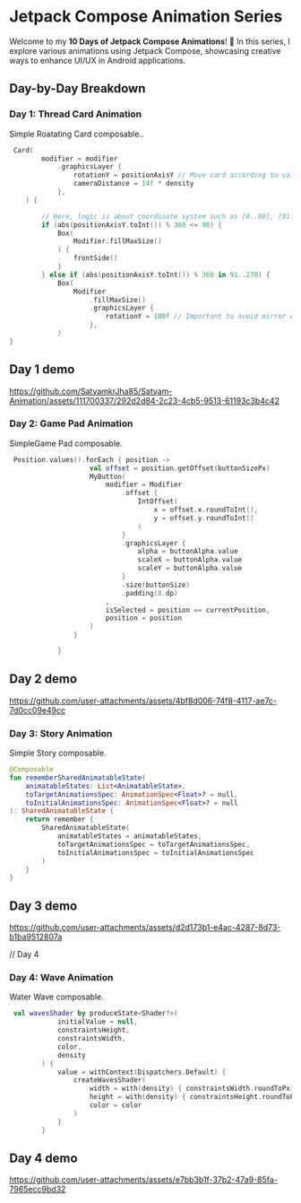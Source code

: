 # Jetpack Compose Animation Series

Welcome to my **10 Days of Jetpack Compose Animations**! 🎉 In this series, I explore various animations using Jetpack Compose, showcasing creative ways to enhance UI/UX in Android applications.

## Day-by-Day Breakdown

### Day 1: Thread Card Animation
Simple Roatating Card composable..

```kotlin
 Card(
        modifier = modifier
            .graphicsLayer {
                rotationY = positionAxisY // Move card according to value of customY.
                cameraDistance = 14f * density
            },
    ) {

        // Here, logic is about coordinate system such as [0..90], [91..270], [270..360].
        if (abs(positionAxisY.toInt()) % 360 <= 90) {
            Box(
                Modifier.fillMaxSize()
            ) {
                frontSide()
            }
        } else if (abs(positionAxisY.toInt()) % 360 in 91..270) {
            Box(
                Modifier
                    .fillMaxSize()
                    .graphicsLayer {
                        rotationY = 180f // Important to avoid mirror effect.
                    },
            )
}
```
## Day 1 demo

https://github.com/SatyamkrJha85/Satyam-Animation/assets/111700337/292d2d84-2c23-4cb5-9513-61193c3b4c42






### Day 2: Game Pad Animation
SimpleGame Pad composable.

```kotlin
 Position.values().forEach { position ->
                    val offset = position.getOffset(buttonSizePx)
                    MyButton(
                        modifier = Modifier
                            .offset {
                                IntOffset(
                                    x = offset.x.roundToInt(),
                                    y = offset.y.roundToInt()
                                )
                            }
                            .graphicsLayer {
                                alpha = buttonAlpha.value
                                scaleX = buttonAlpha.value
                                scaleY = buttonAlpha.value
                            }
                            .size(buttonSize)
                            .padding(8.dp)
                        ,
                        isSelected = position == currentPosition,
                        position = position
                    )
                }

            }
```
## Day 2 demo

https://github.com/user-attachments/assets/4bf8d006-74f8-4117-ae7c-7d0cc09e49cc



### Day 3: Story Animation
Simple Story composable.

```kotlin
@Composable
fun rememberSharedAnimatableState(
    animatableStates: List<AnimatableState>,
    toTargetAnimationsSpec: AnimationSpec<Float>? = null,
    toInitialAnimationsSpec: AnimationSpec<Float>? = null
): SharedAnimatableState {
    return remember {
        SharedAnimatableState(
            animatableStates = animatableStates,
            toTargetAnimationsSpec = toTargetAnimationsSpec,
            toInitialAnimationsSpec = toInitialAnimationsSpec
        )
    }
}
```
## Day 3 demo

https://github.com/user-attachments/assets/d2d173b1-e4ac-4287-8d73-b1ba9512807a



// Day 4

### Day 4: Wave Animation
Water Wave composable.

```kotlin
 val wavesShader by produceState<Shader?>(
            initialValue = null,
            constraintsHeight,
            constraintsWidth,
            color,
            density
        ) {
            value = withContext(Dispatchers.Default) {
                createWavesShader(
                    width = with(density) { constraintsWidth.roundToPx() },
                    height = with(density) { constraintsHeight.roundToPx() },
                    color = color
                )
            }
        }
```
## Day 4 demo



https://github.com/user-attachments/assets/e7bb3b1f-37b2-47a9-85fa-7965ecc9bd32











